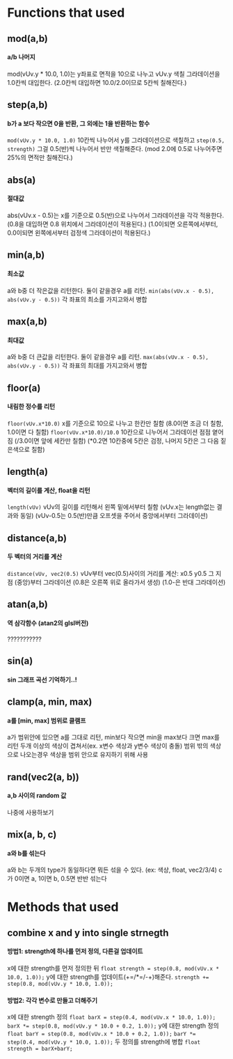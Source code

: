 # Functions that used

## mod(a,b)
#### a/b 나머지
mod(vUv.y * 10.0, 1.0)는 y좌표로 면적을 10으로 나누고 vUv.y 색칠 그라데이션을 1.0칸씩 대입한다. 
(2.0칸씩 대입하면 10.0/2.0이므로 5칸씩 칠해진다.)

## step(a,b)
#### b가 a 보다 작으면 0을 반환, 그 외에는 1을 반환하는 함수
`mod(vUv.y * 10.0, 1.0)`
10칸씩 나누어서 y를 그라데이션으로 색칠하고
`step(0.5, strength)`
그걸 0.5(반)씩 나누어서 반만 색칠해준다.
(mod 2.0에 0.5로 나누어주면 25%의 면적만 칠해진다.)

## abs(a)
#### 절대값
abs(vUv.x - 0.5)는 x를 기준으로 0.5(반)으로 나누어서 그라데이션을 각각 적용한다.
(0.8을 대입하면 0.8 위치에서 그라데이션이 적용된다.)
(1.0이되면 오른쪽에서부터, 0.0이되면 왼쪽에서부터 검정색 그라데이션이 적용된다.)

## min(a,b)
#### 최소값
a와 b중 더 작은값을 리턴한다. 둘이 같을경우 a를 리턴.
`min(abs(vUv.x - 0.5), abs(vUv.y - 0.5))`
각 좌표의 최소를 가지고와서 병합

## max(a,b)
#### 최대값
a와 b중 더 큰값을 리턴한다. 둘이 같을경우 a를 리턴.
`max(abs(vUv.x - 0.5), abs(vUv.y - 0.5))`
각 좌표의 최대를 가지고와서 병합

## floor(a)
#### 내림한 정수를 리턴
`floor(vUv.x*10.0)`
x를 기준으로 10으로 나누고 한칸만 칠함
(8.0이면 조금 더 칠함, 1.0이면 다 칠함)
`floor(vUv.x*10.0)/10.0`
10칸으로 니누어서 그라데이션 점점 옅어짐
(/3.0이면 앞에 세칸만 칠함)
(*0.2면 10칸중에 5칸은 검정, 나머지 5칸은 그 다음 짙은색으로 칠함)

## length(a)
#### 벡터의 길이를 계산, float을 리턴
`length(vUv)`
vUv의 길이를 리턴해서 왼쪽 밑에서부터 칠함
(vUv.x는 length없는 결과와 동일)
(vUv-0.5는 0.5(반)만큼 오프셋을 주어서 중앙에서부터 그라데이션)

## distance(a,b)
#### 두 벡터의 거리를 계산
`distance(vUv, vec2(0.5)`
vUv부터 vec(0.5)사이의 거리를 계산: x0.5 y0.5
그 지점 (중앙)부터 그라데이션
(0.8은 오른쪽 위로 올라가서 생성)
(1.0-은 반대 그라데이션)

## atan(a,b)
#### 역 삼각함수 (atan2의 glsl버전)
???????????

## sin(a)
#### sin 그래프 곡선 기억하기..!

## clamp(a, min, max)
#### a를 [min, max] 범위로 클램프
a가 범위안에 있으면 a를 그대로 리턴, min보다 작으면 min을 max보다 크면 max를 리턴
두개 이상의 색상이 겹쳐서(ex. x변수 색상과 y변수 색상이 충돌) 범위 밖의 색상으로 나오는경우 색상을 범위 안으로 유지하기 위해 사용

## rand(vec2(a, b))
#### a,b 사이의 random 값 
나중에 사용하보기

## mix(a, b, c)
#### a와 b를 섞는다
a와 b는 두개의 type가 동일하다면 뭐든 섞을 수 있다. (ex: 색상, float, vec2/3/4)
c가 0이면 a, 1이면 b, 0.5면 반반 섞는다

# Methods that used

## combine x and y into single strnegth
#### 방법1: strength에 하나를 먼저 정의, 다른걸 업데이트
x에 대한 strength를 먼저 정의한 뒤
`float strength = step(0.8, mod(vUv.x * 10.0, 1.0));`
y에 대한 strength를 업데이트(+=/*=/-+)해준다.
`strength += step(0.8, mod(vUv.y * 10.0, 1.0));`
#### 방법2: 각각 변수로 만들고 더해주기
x에 대한 strength 정의
`float barX = step(0.4, mod(vUv.x * 10.0, 1.0));`
`barX *= step(0.8, mod(vUv.y * 10.0 + 0.2, 1.0));`
y에 대한 strength 정의
`float barY = step(0.8, mod(vUv.x * 10.0 + 0.2, 1.0));`
`barY *= step(0.4, mod(vUv.y * 10.0, 1.0));`
두 정의를 strength에 병합
`float strength = barX+barY;`
